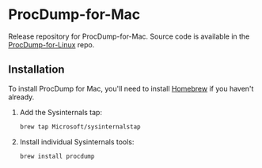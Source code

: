 # ProcDump-for-Mac
Release repository for ProcDump-for-Mac. Source code is available in the [ProcDump-for-Linux](https://github.com/Sysinternals/ProcDump-for-Linux) repo.

## Installation
To install ProcDump for Mac, you'll need to install [Homebrew](https://brew.sh) if you haven't already.

1. Add the Sysinternals tap:
   ```bash
   brew tap Microsoft/sysinternalstap
   ```
   
1. Install individual Sysinternals tools:
   ```bash
   brew install procdump
   ```

